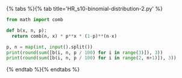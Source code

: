 {% tabs %}{% tab title='HR_s10-binomial-distribution-2.py' %}

```py
from math import comb

def b(x, n, p):
  return comb(n, x) * p**x * (1-p)**(n-x)

p, n = map(int, input().split())
print(round(sum([b(i, n, p / 100) for i in range(3)]), 3))
print(round(sum([b(i, n, p / 100) for i in range(2, n+1)]), 3))
```

{% endtab %}{% endtabs %}
